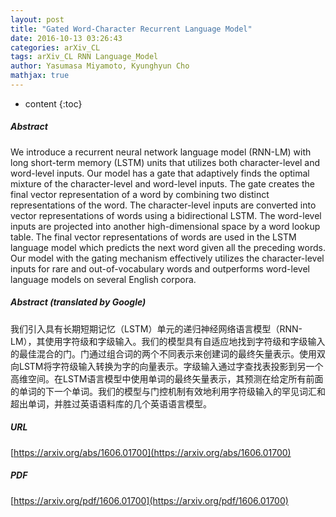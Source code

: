 ```yaml
---
layout: post
title: "Gated Word-Character Recurrent Language Model"
date: 2016-10-13 03:26:43
categories: arXiv_CL
tags: arXiv_CL RNN Language_Model
author: Yasumasa Miyamoto, Kyunghyun Cho
mathjax: true
---
```


* content
{:toc}

##### Abstract
We introduce a recurrent neural network language model (RNN-LM) with long short-term memory (LSTM) units that utilizes both character-level and word-level inputs. Our model has a gate that adaptively finds the optimal mixture of the character-level and word-level inputs. The gate creates the final vector representation of a word by combining two distinct representations of the word. The character-level inputs are converted into vector representations of words using a bidirectional LSTM. The word-level inputs are projected into another high-dimensional space by a word lookup table. The final vector representations of words are used in the LSTM language model which predicts the next word given all the preceding words. Our model with the gating mechanism effectively utilizes the character-level inputs for rare and out-of-vocabulary words and outperforms word-level language models on several English corpora.

##### Abstract (translated by Google)
我们引入具有长期短期记忆（LSTM）单元的递归神经网络语言模型（RNN-LM），其使用字符级和字级输入。我们的模型具有自适应地找到字符级和字级输入的最佳混合的门。门通过组合词的两个不同表示来创建词的最终矢量表示。使用双向LSTM将字符级输入转换为字的向量表示。字级输入通过字查找表投影到另一个高维空间。在LSTM语言模型中使用单词的最终矢量表示，其预测在给定所有前面的单词的下一个单词。我们的模型与门控机制有效地利用字符级输入的罕见词汇和超出单词，并胜过英语语料库的几个英语语言模型。

##### URL
[https://arxiv.org/abs/1606.01700](https://arxiv.org/abs/1606.01700)

##### PDF
[https://arxiv.org/pdf/1606.01700](https://arxiv.org/pdf/1606.01700)

